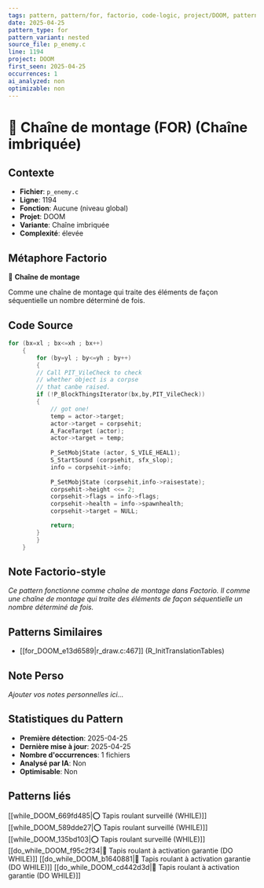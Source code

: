 ```yaml
---
tags: pattern, pattern/for, factorio, code-logic, project/DOOM, pattern/variant/nested
date: 2025-04-25
pattern_type: for
pattern_variant: nested
source_file: p_enemy.c
line: 1194
project: DOOM
first_seen: 2025-04-25
occurrences: 1
ai_analyzed: non
optimizable: non
---
```


# 🔄 Chaîne de montage (FOR) (Chaîne imbriquée)

## Contexte
- **Fichier**: `p_enemy.c`
- **Ligne**: 1194
- **Fonction**: Aucune (niveau global)
- **Projet**: DOOM
- **Variante**: Chaîne imbriquée
- **Complexité**: élevée

## Métaphore Factorio
🔄 **Chaîne de montage**

Comme une chaîne de montage qui traite des éléments de façon séquentielle un nombre déterminé de fois.

## Code Source
```c
for (bx=xl ; bx<=xh ; bx++)
	{
	    for (by=yl ; by<=yh ; by++)
	    {
		// Call PIT_VileCheck to check
		// whether object is a corpse
		// that canbe raised.
		if (!P_BlockThingsIterator(bx,by,PIT_VileCheck))
		{
		    // got one!
		    temp = actor->target;
		    actor->target = corpsehit;
		    A_FaceTarget (actor);
		    actor->target = temp;
					
		    P_SetMobjState (actor, S_VILE_HEAL1);
		    S_StartSound (corpsehit, sfx_slop);
		    info = corpsehit->info;
		    
		    P_SetMobjState (corpsehit,info->raisestate);
		    corpsehit->height <<= 2;
		    corpsehit->flags = info->flags;
		    corpsehit->health = info->spawnhealth;
		    corpsehit->target = NULL;

		    return;
		}
	    }
	}
```

## Note Factorio-style
*Ce pattern fonctionne comme chaîne de montage dans Factorio. Il comme une chaîne de montage qui traite des éléments de façon séquentielle un nombre déterminé de fois.*

## Patterns Similaires
- [[for_DOOM_e13d6589|r_draw.c:467]] (R_InitTranslationTables)

## Note Perso
*Ajouter vos notes personnelles ici...*

## Statistiques du Pattern
- **Première détection**: 2025-04-25
- **Dernière mise à jour**: 2025-04-25
- **Nombre d'occurrences**: 1 fichiers
- **Analysé par IA**: Non
- **Optimisable**: Non

## Patterns liés
[[while_DOOM_669fd485|⭕ Tapis roulant surveillé (WHILE)]]
[[while_DOOM_589dde27|⭕ Tapis roulant surveillé (WHILE)]]
[[while_DOOM_135bd103|⭕ Tapis roulant surveillé (WHILE)]]
[[do_while_DOOM_f95c2f34|🔄 Tapis roulant à activation garantie (DO WHILE)]]
[[do_while_DOOM_b1640881|🔄 Tapis roulant à activation garantie (DO WHILE)]]
[[do_while_DOOM_cd442d3d|🔄 Tapis roulant à activation garantie (DO WHILE)]]
